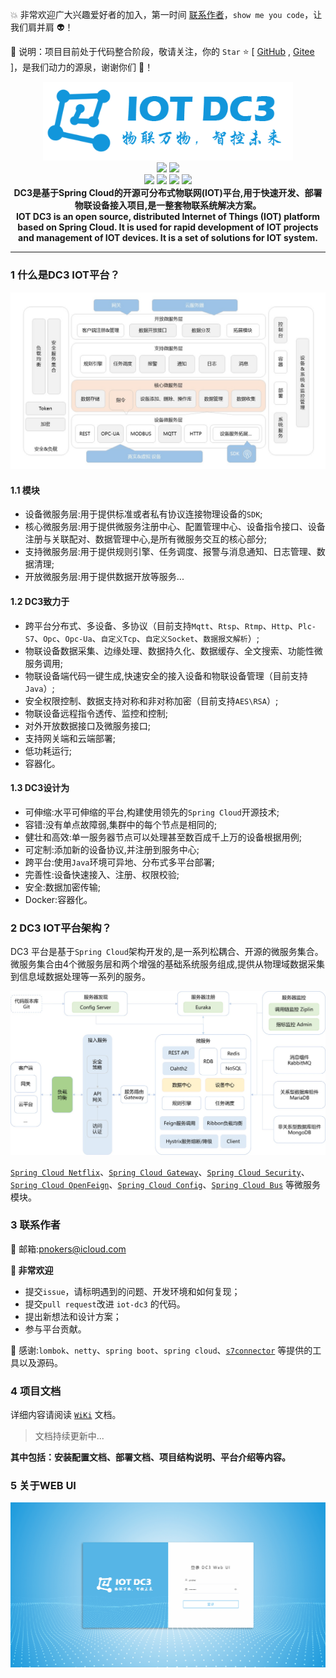 :boom: 非常欢迎广大兴趣爱好者的加入，第一时间 [联系作者](#6-联系作者)，`show me you code`，让我们肩并肩 :alien:！
>
:rocket: 说明：项目目前处于代码整合阶段，敬请关注，你的 `Star` :star: [ [GitHub](https://github.com/pnoker/iot-dc3) , [Gitee](https://gitee.com/pnoker/iot-dc3) ]，是我们动力的源泉，谢谢你们 :tada:！

<p align="center">
    <img src="./dc3/images/iot-dc3-logo.png" width="400"><br>
    <a href="https://travis-ci.org/pnoker/iot-dc3"><img src="https://travis-ci.org/pnoker/iot-dc3.svg?branch=master"></a>
    <a href="https://codecov.io/gh/pnoker/iot-dc3"><img src="https://codecov.io/gh/pnoker/iot-dc3/branch/master/graph/badge.svg"></a><br>
	<a><img src="https://img.shields.io/badge/JDK-1.8-green.svg"></a>
	<a><img src="https://img.shields.io/badge/Spring Boot-2.1.6.RELEASE-blue.svg"></a>
	<a><img src="https://img.shields.io/badge/Spring Cloud-Greenwich.RELEASE-blue.svg"></a>
	<a href="https://github.com/pnoker/iot-dc3/blob/master/LICENSE"><img src="https://img.shields.io/github/license/pnoker/iot-dc3.svg"></a>	
	<br><strong>DC3是基于Spring Cloud的开源可分布式物联网(IOT)平台,用于快速开发、部署物联设备接入项目,是一整套物联系统解决方案。<br>IOT DC3 is an open source, distributed Internet of Things (IOT) platform based on Spring Cloud. It is used for rapid development of IOT projects and management of IOT devices. It is a set of solutions for IOT system.</strong>
</p>

------

 ### 1 什么是DC3 IOT平台？

 ![iot-dc3-architecture](dc3/images/iot-dc3-architecture1.jpg)

 #### 1.1 模块

 * 设备微服务层:用于提供标准或者私有协议连接物理设备的`SDK`;
 * 核心微服务层:用于提供微服务注册中心、配置管理中心、设备指令接口、设备注册与关联配对、数据管理中心,是所有微服务交互的核心部分;
 * 支持微服务层:用于提供规则引擎、任务调度、报警与消息通知、日志管理、数据清理;
 * 开放微服务层:用于提供数据开放等服务...

  #### 1.2 DC3致力于

 * 跨平台分布式、多设备、多协议（目前支持`Mqtt`、`Rtsp`、`Rtmp`、`Http`、`Plc-S7`、`Opc`、`Opc-Ua`、`自定义Tcp`、`自定义Socket`、`数据报文解析`）;
 * 物联设备数据采集、边缘处理、数据持久化、数据缓存、全文搜索、功能性微服务调用;
 * 物联设备端代码一键生成,快速安全的接入设备和物联设备管理（目前支持`Java`）;
 * 安全权限控制、数据支持对称和非对称加密（目前支持`AES\RSA`）;
 * 物联设备远程指令透传、监控和控制;
 * 对外开放数据接口及微服务接口;
 * 支持网关端和云端部署;
 * 低功耗运行;
 * 容器化。

 #### 1.3 DC3设计为

* 可伸缩:水平可伸缩的平台,构建使用领先的`Spring Cloud`开源技术;
* 容错:没有单点故障弱,集群中的每个节点是相同的;
* 健壮和高效:单一服务器节点可以处理甚至数百成千上万的设备根据用例;
* 可定制:添加新的设备协议,并注册到服务中心;
* 跨平台:使用`Java`环境可异地、分布式多平台部署;
* 完善性:设备快速接入、注册、权限校验;
* 安全:数据加密传输;
* Docker:容器化。

### 2 DC3 IOT平台架构？

DC3 平台是基于`Spring Cloud`架构开发的,是一系列松耦合、开源的微服务集合。
微服务集合由4个微服务层和两个增强的基础系统服务组成,提供从物理域数据采集到信息域数据处理等一系列的服务。

![iot-dc3-architecture](dc3/images/iot-dc3-architecture2.jpg)

[`Spring Cloud Netflix`](https://cloud.spring.io/spring-cloud-netflix)、[`Spring Cloud Gateway`](https://cloud.spring.io/spring-cloud-gateway)、[`Spring Cloud Security`](https://cloud.spring.io/spring-cloud-security)、[`Spring Cloud OpenFeign`](https://cloud.spring.io/spring-cloud-openfeign)、[`Spring Cloud Config`](https://cloud.spring.io/spring-cloud-config)、[`Spring Cloud Bus`](https://cloud.spring.io/spring-cloud-bus) 等微服务模块。

### 3 联系作者

:whale2: 邮箱:pnokers@icloud.com

**:mega: 非常欢迎**
- 提交`issue`，请标明遇到的问题、开发环境和如何复现；
- 提交`pull request`改进 `iot-dc3` 的代码。
- 提出新想法和设计方案；
- 参与平台贡献。

:lollipop: 感谢:`lombok`、`netty`、`spring boot`、`spring cloud`、[`s7connector`](https://github.com/s7connector/s7connector) 等提供的工具以及源码。

### 4 项目文档

详细内容请阅读 [`WiKi`](https://github.com/pnoker/iot-dc3/wiki) 文档。

> 文档持续更新中...

**其中包括：安装配置文档、部署文档、项目结构说明、平台介绍等内容。**

### 5 关于WEB UI

![iot-dc3-web-login](dc3/images/iot-dc3-web-login.gif)